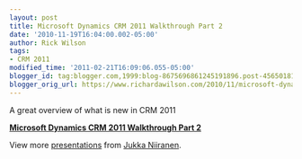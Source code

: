 ```yaml
---
layout: post
title: Microsoft Dynamics CRM 2011 Walkthrough Part 2
date: '2010-11-19T16:04:00.002-05:00'
author: Rick Wilson
tags:
- CRM 2011
modified_time: '2011-02-21T16:09:06.055-05:00'
blogger_id: tag:blogger.com,1999:blog-8675696861245191896.post-4565018195407546496
blogger_orig_url: https://www.richardawilson.com/2010/11/microsoft-dynamics-crm-2011-walkthrough.html
---
```


A great overview of what is new in CRM 2011

**[Microsoft Dynamics CRM 2011 Walkthrough Part 2](http://www.slideshare.net/jukkan/microsoft-dynamics-crm-2011-walkthrough-part-2)**

View more [presentations](http://www.slideshare.net/) from [Jukka Niiranen](http://www.slideshare.net/jukkan).

